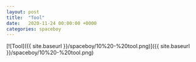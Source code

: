 ```yaml
---
layout: post
title:  "Tool"
date:   2020-11-24 00:00:00 +0000
categories: spaceboy
---
```


[![Tool]({{ site.baseurl }}/spaceboy/10%20-%20tool.png)]({{ site.baseurl }}/spaceboy/10%20-%20tool.png)

